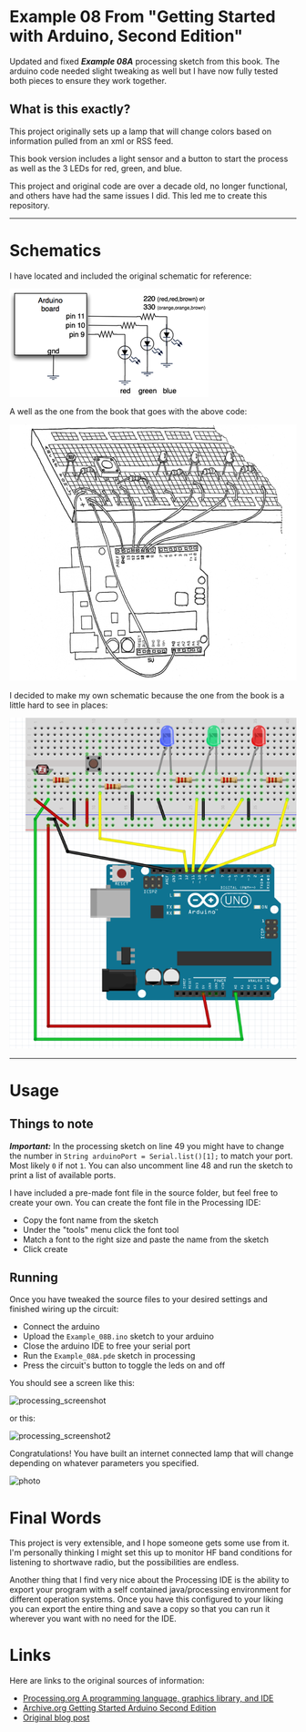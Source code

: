 # Example 08 From "Getting Started with Arduino, Second Edition"

Updated and fixed ***Example 08A*** processing sketch from this book. 
The arduino code needed slight tweaking as well but I have now fully 
tested both pieces to ensure they work together.

## What is this exactly?

This project originally sets up a lamp that will change colors based on information pulled from an xml or RSS feed. 

This book version includes a light sensor and a button to start the process as well as the 3 LEDs for red, green, and blue.

This project and original code are over a decade old, no longer functional, and others have had the same issues I did. This led me to create this repository.

---

# Schematics

I have located and included the original schematic for reference:

![original](extras/rgb_led_schematic.png)

A well as the one from the book that goes with the above code:

![book](extras/book_schematic.png)

I decided to make my own schematic because the one from the book is a little hard to see in places:

![fritzing](extras/example_08_fritzing.png)

---

# Usage

## Things to note

***Important:*** In the processing sketch on line 49 you might have to change the number in
```String arduinoPort = Serial.list()[1];``` to match your port. Most likely ```0``` if not ```1```. You can also 
uncomment line 48 and run the sketch to print a list of available ports.

I have included a pre-made font file in the source folder, but feel free to create your own.
You can create the font file in the Processing IDE:

- Copy the font name from the sketch
- Under the "tools" menu click the font tool
- Match a font to the right size and paste the name from the sketch
- Click create

## Running

Once you have tweaked the source files to your desired settings 
and finished wiring up the circuit:

- Connect the arduino
- Upload the ```Example_08B.ino``` sketch to your arduino
- Close the arduino IDE to free your serial port
- Run the ```Example_08A.pde``` sketch in processing
- Press the circuit's button to toggle the leds on and off

You should see a screen like this:

![processing_screenshot](extras/processing_screenshot.png)

or this:

![processing_screenshot2](extras/processing_screenshot2.png)

Congratulations! You have built an internet connected lamp that will change depending on 
whatever parameters you specified.

![photo](extras/example_08_photo.png)

# Final Words

This project is very extensible, and I hope someone gets some use from it. I'm personally 
thinking I might set this up to monitor HF band conditions for listening to shortwave radio, 
but the possibilities are endless.

Another thing that I find very nice about the Processing IDE is the ability to export your 
program with a self contained java/processing environment for different operation systems. 
Once you have this configured to your liking you can export the entire thing and save a copy
so that you can run it wherever you want with no need for the IDE.

# Links

Here are links to the original sources of information:

- [Processing.org A programming language, graphics library, and IDE](https://processing.org/)
- [Archive.org Getting Started Arduino Second Edition](https://dn790006.ca.archive.org/0/items/MassimoBanziGettingStartedWithArduinoMake2011/Massimo%20Banzi-Getting%20Started%20with%20Arduino%20-Make%20%282011%29.pdf)
- [Original blog post](https://todbot.com/blog/2006/10/23/diy-ambient-orb-with-arduino-update/)
